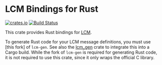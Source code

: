 # LCM Bindings for Rust

[![crates.io](http://meritbadge.herokuapp.com/lcm)](https://crates.io/crates/lcm)
[![Build Status](https://travis-ci.org/adeschamps/lcm.svg?branch=rust)](https://travis-ci.org/adeschamps/lcm)

This crate provides Rust bindings for [LCM](http://lcm-proj.github.io).

To generate Rust code for your LCM message definitions, you must use [this fork] of `lcm-gen`.
See also the [lcm_gen](https://crates.io/crates/lcm_gen) crate to integrate this into a Cargo build.
While the fork of `lcm-gen` is required for generating Rust code, it is not required to use this crate, since it only wraps the official C library.
